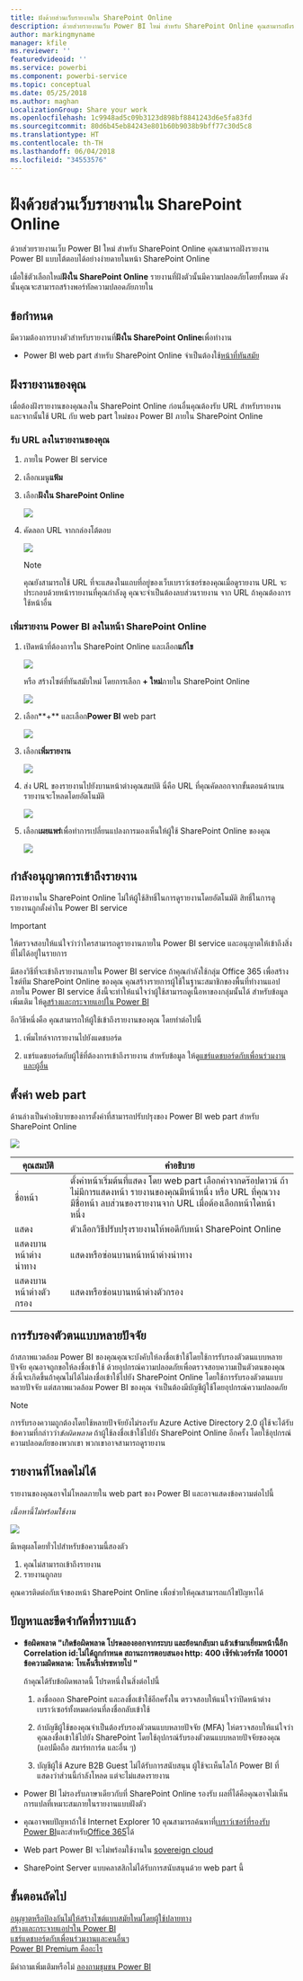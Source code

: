 ```yaml
---
title: ฝังด้วยส่วนเว็บรายงานใน SharePoint Online
description: ด้วยส่วยรายงานเว็บ Power BI ใหม่ สำหรับ SharePoint Online คุณสามารถฝังรายงาน Power BI แบบโต้ตอบได้อย่างง่ายดายในหน้า SharePoint Online
author: markingmyname
manager: kfile
ms.reviewer: ''
featuredvideoid: ''
ms.service: powerbi
ms.component: powerbi-service
ms.topic: conceptual
ms.date: 05/25/2018
ms.author: maghan
LocalizationGroup: Share your work
ms.openlocfilehash: 1c9948ad5c09b3123d898bf8841243d6e5fa83fd
ms.sourcegitcommit: 80d6b45eb84243e801b60b9038b9bff77c30d5c8
ms.translationtype: HT
ms.contentlocale: th-TH
ms.lasthandoff: 06/04/2018
ms.locfileid: "34553576"
---
```

# <a name="embed-with-report-web-part-in-sharepoint-online"></a>ฝังด้วยส่วนเว็บรายงานใน SharePoint Online

ด้วยส่วยรายงานเว็บ Power BI ใหม่ สำหรับ SharePoint Online คุณสามารถฝังรายงาน Power BI แบบโต้ตอบได้อย่างง่ายดายในหน้า SharePoint Online

เมื่อใช้ตัวเลือกใหม่**ฝังใน SharePoint Online** รายงานที่ฝังตัวนั้นมีความปลอดภัยโดยทั้งหมด ดังนั้นคุณจะสามารถสร้างพอร์ทัลความปลอดภัยภายใน

## <a name="requirements"></a>ข้อกำหนด

มีความต้องการบางตัวสำหรับรายงานที่**ฝังใน SharePoint Online**เพื่อทำงาน

* Power BI web part สำหรับ SharePoint Online จำเป็นต้องใช้[หน้าที่ทันสมัย](https://support.office.com/article/Allow-or-prevent-creation-of-modern-site-pages-by-end-users-c41d9cc8-c5c0-46b4-8b87-ea66abc6e63b)

## <a name="embed-your-report"></a>ฝังรายงานของคุณ

เมื่อต้องฝังรายงานของคุณลงใน SharePoint Online ก่อนอื่นคุณต้องรับ URL สำหรับรายงาน และจากนั้นใช้ URL กับ web part ใหม่ของ Power BI ภายใน SharePoint Online

### <a name="get-a-url-to-your-report"></a>รับ URL ลงในรายงานของคุณ

1. ภายใน Power BI service

2. เลือกเมนู**แฟ้ม**

3. เลือก**ฝังใน SharePoint Online**
   
    ![](media/service-embed-report-spo/powerbi-file-menu.png)

4. คัดลอก URL จากกล่องโต้ตอบ

    ![](media/service-embed-report-spo/powerbi-embed-link-sharepoint.png)

   > [!NOTE]
   > คุณยังสามารถใช้ URL ที่จะแสดงในแถบที่อยู่ของเว็บเบราว์เซอร์ของคุณเมื่อดูรายงาน URL จะประกอบด้วยหน้ารายงานที่คุณกำลังดู คุณจะจำเป็นต้องลบส่วนรายงาน จาก URL ถ้าคุณต้องการใช้หน้าอื่น

### <a name="add-the-power-bi-report-to-a-sharepoint-online-page"></a>เพิ่มรายงาน Power BI ลงในหน้า SharePoint Online

1. เปิดหน้าที่ต้องการใน SharePoint Online และเลือก**แก้ไข**

    ![](media/service-embed-report-spo/powerbi-sharepoint-edit-page.png)

    หรือ สร้างไซต์ที่ทันสมัยใหม่ โดยการเลือก **+ ใหม่**ภายใน SharePoint Online

    ![](media/service-embed-report-spo/powerbi-sharepoint-new-page.png)

2. เลือก**+** และเลือก**Power BI** web part

    ![](media/service-embed-report-spo/powerbi-sharepoint-new-web-part.png)

3. เลือก**เพิ่มรายงาน**

    ![](media/service-embed-report-spo/powerbi-sharepoint-new-report.png)

4. ส่ง URL ของรายงานไปยังบานหน้าต่างคุณสมบัติ นี่คือ URL ที่คุณคัดลอกจากขั้นตอนด้านบน รายงานจะโหลดโดยอัตโนมัติ

    ![](media/service-embed-report-spo/powerbi-sharepoint-new-web-part-properties.png)

5. เลือก**เผยแพร่**เพื่อทำการเปลี่ยนแปลงการมองเห็นให้ผู้ใช้ SharePoint Online ของคุณ

    ![](media/service-embed-report-spo/powerbi-sharepoint-report-loaded.png)

## <a name="granting-access-to-reports"></a>กำลังอนุญาตการเข้าถึงรายงาน

ฝังรายงานใน SharePoint Online ไม่ให้ผู้ใช้สิทธิ์ในการดูรายงานโดยอัตโนมัติ สิทธิ์ในการดูรายงานถูกตั้งค่าใน Power BI service

> [!IMPORTANT]
> ให้ตรวจสอบให้แน่ใจว่าว่าใครสามารถดูรายงานภายใน Power BI service และอนุญาตให้เข้าถึงสิ่งที่ไม่ได้อยู่ในรายการ

มีสองวิธีที่จะเข้าถึงรายงานภายใน Power BI service ถ้าคุณกำลังใช้กลุ่ม Office 365 เพื่อสร้างไซต์ทีม SharePoint Online ของคุณ คุณสร้างรายการผู้ใช้ในฐานะสมาชิกของพื้นที่ทำงานแอปภายใน Power BI service สิ่งนี้จะทำให้แน่ใจว่าผู้ใช้สามารถดูเนื้อหาของกลุ่มนั้นได้ สำหรับข้อมูลเพิ่มเติม ให้ดู[สร้างและกระจายแอปใน Power BI](service-create-distribute-apps.md)

อีกวิธีหนึ่งคือ คุณสามารถให้ผู้ใช้เข้าถึงรายงานของคุณ โดยทำต่อไปนี้

1. เพิ่มไทล์จากรายงานไปยังแดชบอร์ด

2. แชร์แดชบอร์ดกับผู้ใช้ที่ต้องการเข้าถึงรายงาน สำหรับข้อมูล ให้ดู[แชร์แดชบอร์ดกับเพื่อนร่วมงานและผู้อื่น](service-share-dashboards.md)

## <a name="web-part-settings"></a>ตั้งค่า web part

ด้านล่างเป็นคำอธิบายของการตั้งค่าที่สามารถปรับปรุงของ Power BI web part สำหรับ SharePoint Online

![](media/service-embed-report-spo/powerbi-sharepoint-web-part-properties.png)

| คุณสมบัติ | คำอธิบาย |
| --- | --- |
| ชื่อหน้า |ตั้งค่าหน้าเริ่มต้นที่แสดง โดย web part เลือกค่าจากดร๊อปดาวน์ ถ้าไม่มีการแสดงหน้า รายงานของคุณมีหน้าหนึ่ง หรือ URL ที่คุณวางมีชื่อหน้า ลบส่วนของรายงานจาก URL เมื่อต้องเลือกหน้าใดหน้าหนึ่ง |
| แสดง |ตัวเลือกวิธีปรับปรุงรายงานให้พอดีกับหน้า SharePoint Online |
| แสดงบานหน้าต่างนำทาง |แสดงหรือซ่อนบานหน้าหน้าต่างนำทาง |
| แสดงบานหน้าต่างตัวกรอง |แสดงหรือซ่อนบานหน้าต่างตัวกรอง |

## <a name="multi-factor-authentication"></a>การรับรองตัวตนแบบหลายปัจจัย

ถ้าสภาพแวดล้อม Power BI ของคุณคุณจะบังคับให้ลงชื่อเข้าใช้โดยใช้การรับรองตัวตนแบบหลายปัจจัย คุณอาจถูกขอให้ลงชื่อเข้าใช้ ด้วยอุปกรณ์ความปลอดภัยเพื่อตรวจสอบความเป็นตัวตนของคุณ สิ่งนี้จะเกิดขึ้นถ้าคุณไม่ได้ไม่ลงชื่อเข้าใช้ไปยัง SharePoint Online โดยใช้การรับรองตัวตนแบบหลายปัจจัย แต่สภาพแวดล้อม Power BI ของคุณ จำเป็นต้องมีบัญชีผู้ใช้โดยอุปกรณ์ความปลอดภัย

> [!NOTE]
> การรับรองความถูกต้องโดยใช้หลายปัจจัยยังไม่รองรับ Azure Active Directory 2.0 ผู้ใช้จะได้รับข้อความที่กล่าวว่า*ข้อผิดพลาด* ถ้าผู้ใช้ลงชื่อเข้าใช้ไปยัง SharePoint Online อีกครั้ง โดยใช้อุปกรณ์ความปลอดภัยของพวกเขา พวกเขาอาจสามารถดูรายงาน

## <a name="reports-that-do-not-load"></a>รายงานที่โหลดไม่ได้

รายงานของคุณอาจไม่โหลดภายใน web part ของ Power BI และอาจแสดงข้อความต่อไปนี้

*เนื้อหานี้ไม่พร้อมใช้งาน*

![](media/service-embed-report-spo/powerbi-sharepoint-report-not-found.png)

มีเหตุผลโดยทั่วไปสำหรับข้อความนี้สองตัว

1. คุณไม่สามารถเข้าถึงรายงาน
2. รายงานถูกลบ

คุณควรติดต่อกับเจ้าของหน้า SharePoint Online เพื่อช่วยให้คุณสามารถแก้ไขปัญหาได้

## <a name="known-issues-and-limitations"></a>ปัญหาและขีดจำกัดที่ทราบแล้ว

* **ข้อผิดพลาด "เกิดข้อผิดพลาด โปรดลองออกจากระบบ และย้อนกลับมา แล้วเข้ามาเยี่ยมหน้านี้อีก Correlation id:ไม่ได้ถูกกำหนด สถานะการตอบสนอง http: 400 เซิร์ฟเวอร์รหัส 10001 ข้อความผิดพลาด: โทเค็นรีเฟรชหายไป "**
  
  ถ้าคุณได้รับข้อผิดพลาดนี้ โปรดหนึ่งในสิ่งต่อไปนี้
  
  1. ลงชื่อออก SharePoint และลงชื่อเข้าใช้อีกครั้งใน ตรวจสอบให้แน่ใจว่าปิดหน้าต่างเบราว์เซอร์ทั้งหมดก่อนที่ลงชื่อกลับเข้าใช้

  2. ถ้าบัญชีผู้ใช้ของคุณจำเป็นต้องรับรองตัวตนแบบหลายปัจจัย (MFA) ให่ตรวจสอบให้แน่ใจว่า คุณลงชื่อเข้าใช้ไปยัง SharePoint โดยใช้อุปกรณ์รับรองตัวตนแบบหลายปัจจัยของคุณ (แอปมือถือ สมาร์ทการ์ด และอื่น ๆ)
  
  3. บัญชีผู้ใช้ Azure B2B Guest ไม่ได้รับการสนับสนุน ผู้ใช้จะเห็นโลโก้ Power BI ที่แสดงว่าส่วนนี้กำลังโหลด แต่จะไม่แสดงรายงาน

* Power BI ไม่รองรับภาษาเดียวกับที่ SharePoint Online รองรับ ผลที่ได้คือคุณอาจไม่เห็นการแปลที่เหมาะสมภายในรายงานแบบฝังตัว

* คุณอาจพบปัญหาถ้าใช้ Internet Explorer 10 คุณสามารถค้นหาที่[เบราว์เซอร์ที่รองรับ Power BI](service-browser-support.md)และสำหรับ[Office 365](https://products.office.com/office-system-requirements#Browsers-section)ได้

* Web part Power BI จะไม่พร้อมใช้งานใน [sovereign cloud](https://powerbi.microsoft.com/en-us/clouds/)

* SharePoint Server แบบคลาสสิกไม่ได้รับการสนับสนุนด้วย web part นี้

## <a name="next-steps"></a>ขั้นตอนถัดไป

[อนุญาตหรือป้องกันไม่ให้สร้างไซต์แบบสมัยใหม่โดยผู้ใช้ปลายทาง](https://support.office.com/article/Allow-or-prevent-creation-of-modern-site-pages-by-end-users-c41d9cc8-c5c0-46b4-8b87-ea66abc6e63b)  
[สร้างและกระจายแอปฯใน Power BI](service-create-distribute-apps.md)  
[แชร์แดชบอร์ดกับเพื่อนร่วมงานและคนอื่นๆ](service-share-dashboards.md)  
[Power BI Premium คืออะไร](service-premium.md)  

มีคำถามเพิ่มเติมหรือไม่ [ลองถามชุมชน Power BI](http://community.powerbi.com/) 

